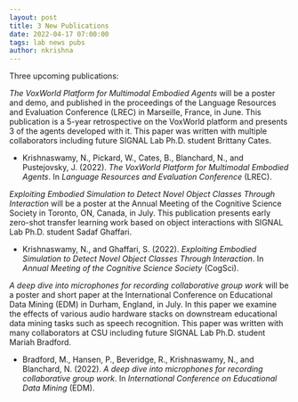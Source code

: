 ```yaml
---
layout: post
title: 3 New Publications
date: 2022-04-17 07:00:00
tags: lab news pubs
author: nkrishna
---
```


Three upcoming publications:

*The VoxWorld Platform for Multimodal Embodied Agents* will be a poster and demo, and published in the proceedings of the Language Resources and Evaluation Conference (LREC) in Marseille, France, in June.  This publication is a 5-year retrospective on the VoxWorld platform and presents 3 of the agents developed with it.  This paper was written with multiple collaborators including future SIGNAL Lab Ph.D. student Brittany Cates.

* Krishnaswamy, N., Pickard, W., Cates, B., Blanchard, N., and Pustejovsky, J. (2022). *The VoxWorld Platform for Multimodal Embodied Agents*. In *Language Resources and Evaluation Conference* (LREC).

*Exploiting Embodied Simulation to Detect Novel Object Classes Through Interaction* will be a poster at the Annual Meeting of the Cognitive Science Society in Toronto, ON, Canada, in July.  This publication presents early zero-shot transfer learning work based on object interactions with SIGNAL Lab Ph.D. student Sadaf Ghaffari.

* Krishnaswamy, N., and Ghaffari, S. (2022). *Exploiting Embodied Simulation to Detect Novel Object Classes Through Interaction*. In *Annual Meeting of the Cognitive Science Society* (CogSci).

*A deep dive into microphones for recording collaborative group work* will be a poster and short paper at the International Conference on Educational Data Mining (EDM) in Durham, England, in July.  In this paper we examine the effects of various audio hardware stacks on downstream educational data mining tasks such as speech recognition.  This paper was written with many collaborators at CSU including future SIGNAL Lab Ph.D. student Mariah Bradford.

* Bradford, M., Hansen, P., Beveridge, R., Krishnaswamy, N., and Blanchard, N. (2022). *A deep dive into microphones for recording collaborative group work*. In *International Conference on Educational Data Mining* (EDM).
